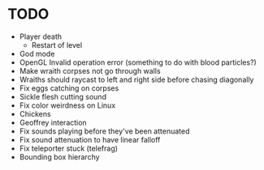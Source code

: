 # TODO
- Player death
    - Restart of level
- God mode
- OpenGL Invalid operation error (something to do with blood particles?)
- Make wraith corpses not go through walls
- Wraiths should raycast to left and right side before chasing diagonally
- Fix eggs catching on corpses
- Sickle flesh cutting sound
- Fix color weirdness on Linux
- Chickens
- Geoffrey interaction
- Fix sounds playing before they've been attenuated
- Fix sound attenuation to have linear falloff
- Fix teleporter stuck (telefrag)
- Bounding box hierarchy